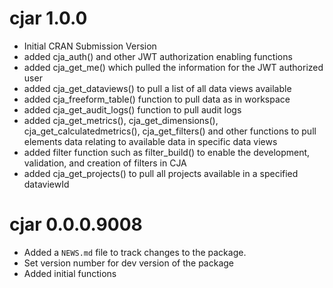 # cjar 1.0.0

* Initial CRAN Submission Version
* added cja_auth() and other JWT authorization enabling functions
* added cja_get_me() which pulled the information for the JWT authorized user
* added cja_get_dataviews() to pull a list of all data views available
* added cja_freeform_table() function to pull data as in workspace
* added cja_get_audit_logs() function to pull audit logs
* added cja_get_metrics(), cja_get_dimensions(), cja_get_calculatedmetrics(), cja_get_filters() and other functions to pull elements data relating to available data in specific data views
* added filter function such as filter_build() to enable the development, validation, and creation of filters in CJA
* added cja_get_projects() to pull all projects available in a specified dataviewId

# cjar 0.0.0.9008

* Added a `NEWS.md` file to track changes to the package.
* Set version number for dev version of the package
* Added initial functions

